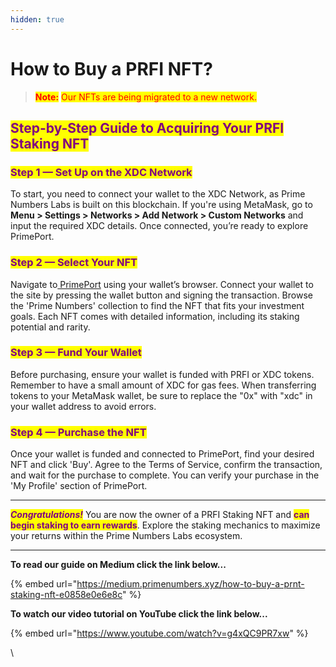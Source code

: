 ```yaml
---
hidden: true
---
```


# How to Buy a PRFI NFT?



> <mark style="color:red;">**Note:**</mark> <mark style="color:red;"></mark><mark style="color:red;">Our NFTs are being migrated to a new network.</mark>&#x20;

## <mark style="color:purple;">Step-by-Step Guide to Acquiring Your PRFI Staking NFT</mark>

### <mark style="color:purple;">Step 1 — Set Up on the XDC Network</mark>&#x20;

To start, you need to connect your wallet to the XDC Network, as Prime Numbers Labs is built on this blockchain. If you're using MetaMask, go to **Menu > Settings > Networks > Add Network > Custom Networks** and input the required XDC details. Once connected, you’re ready to explore PrimePort.

### <mark style="color:purple;">Step 2 — Select Your NFT</mark>&#x20;

Navigate to[ PrimePort](https://primeport.xyz) using your wallet’s browser. Connect your wallet to the site by pressing the wallet button and signing the transaction. Browse the 'Prime Numbers' collection to find the NFT that fits your investment goals. Each NFT comes with detailed information, including its staking potential and rarity.

### <mark style="color:purple;">Step 3 — Fund Your Wallet</mark>&#x20;

Before purchasing, ensure your wallet is funded with PRFI or XDC tokens. Remember to have a small amount of XDC for gas fees. When transferring tokens to your MetaMask wallet, be sure to replace the "0x" with "xdc" in your wallet address to avoid errors.

### <mark style="color:purple;">Step 4 — Purchase the NFT</mark>&#x20;

Once your wallet is funded and connected to PrimePort, find your desired NFT and click 'Buy'. Agree to the Terms of Service, confirm the transaction, and wait for the purchase to complete. You can verify your purchase in the 'My Profile' section of PrimePort.

***

_<mark style="color:purple;">**Congratulations!**</mark>_ You are now the owner of a PRFI Staking NFT and <mark style="color:purple;">**can begin staking to earn rewards**</mark>. Explore the staking mechanics to maximize your returns within the Prime Numbers Labs ecosystem.

***

**To read our guide on Medium click the link below...**

{% embed url="https://medium.primenumbers.xyz/how-to-buy-a-prnt-staking-nft-e0858e0e6e8c" %}

**To watch our video tutorial on YouTube click the link below...**

{% embed url="https://www.youtube.com/watch?v=g4xQC9PR7xw" %}

\
